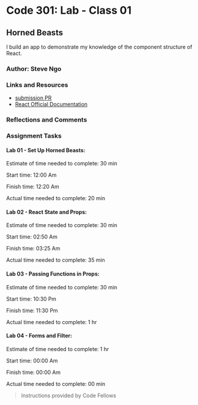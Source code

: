 # Code 301: Lab - Class 01

## Horned Beasts

I build an app to demonstrate my knowledge of the component structure of React.

### Author: Steve Ngo

### Links and Resources
* [submission PR](https://github.com/alsosteve/horned-beasts-v2)
* [React Official Documentation](https://reactjs.org/docs/getting-started.html)

### Reflections and Comments
### Assignment Tasks
#### Lab 01 - Set Up Horned Beasts:

Estimate of time needed to complete: 30 min

Start time: 12:00 Am

Finish time: 12:20 Am

Actual time needed to complete: 20 min

#### Lab 02 - React State and Props:

Estimate of time needed to complete: 30 min

Start time: 02:50 Am

Finish time: 03:25 Am

Actual time needed to complete: 35 min

#### Lab 03 - Passing Functions in Props:

Estimate of time needed to complete: 30 min

Start time: 10:30 Pm

Finish time: 11:30 Pm

Actual time needed to complete: 1 hr

#### Lab 04 - Forms and Filter:

Estimate of time needed to complete: 1 hr

Start time: 00:00 Am

Finish time: 00:00 Am

Actual time needed to complete: 00 min

> Instructions provided by Code Fellows